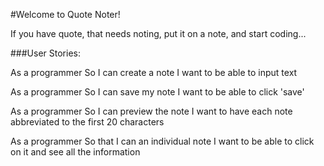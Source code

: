 #Welcome to Quote Noter!

If you have quote,
that needs noting,
put it on a note,
and start coding...

###User Stories:

As a programmer
So I can create a note
I want to be able to input text

As a programmer
So I can save my note
I want to be able to click 'save'

As a programmer
So I can preview the note
I want to have each note abbreviated to the first 20 characters

As a programmer
So that I can an individual note
I want to be able to click on it and see all the information
